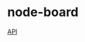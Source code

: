 # node-board

[API]: (https://documenter.getpostman.com/view/16655599/UUxwC96x)
[API](https://documenter.getpostman.com/view/16655599/UUxwC96x)
